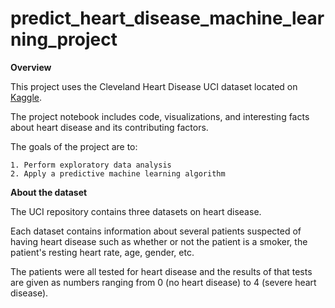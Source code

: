# predict_heart_disease_machine_learning_project

**Overview**

This project uses the Cleveland Heart Disease UCI dataset located on [Kaggle](https://www.kaggle.com/ronitf/heart-disease-uci).  

The project notebook includes code, visualizations, and interesting facts about heart disease and its contributing factors.

The goals of the project are to:

    1. Perform exploratory data analysis
    2. Apply a predictive machine learning algorithm 

**About the dataset**

The UCI repository contains three datasets on heart disease. 

Each dataset contains information about several patients suspected of having heart disease such as whether or not the patient is a smoker, the patient's resting heart rate, age, gender, etc. 

The patients were all tested for heart disease and the results of that tests are given as numbers ranging from 0 (no heart disease) to 4 (severe heart disease). 
